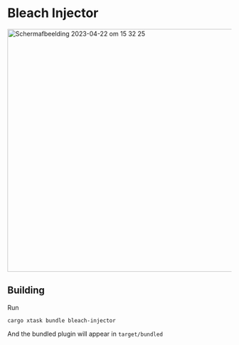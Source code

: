 # Bleach Injector


<img width="546" alt="Scherm­afbeelding 2023-04-22 om 15 32 25" src="https://user-images.githubusercontent.com/18028372/233788094-dc43d29b-0ce1-4441-8fcd-808a01623597.png">



## Building

Run 

```
cargo xtask bundle bleach-injector
```

And the bundled plugin will appear in `target/bundled`
